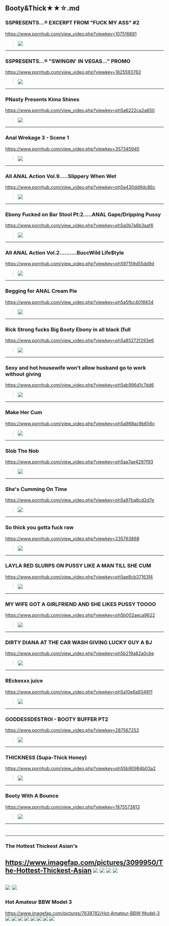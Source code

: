 ## Booty&Thick★★☆.md
### SSPRESENTS...® EXCERPT FROM "FUCK MY ASS" #2
https://www.pornhub.com/view_video.php?viewkey=107516891
>![](https://di.phncdn.com/videos/201307/21/15112532/original/(m=ecuKGgaaaa)(mh=dnV63L9YQ4ABG0IG)10.jpg)
---
### SSPRESENTS...® "SWINGIN' IN VEGAS..." PROMO
https://www.pornhub.com/view_video.php?viewkey=1825593762
>![](https://di.phncdn.com/videos/201312/23/21220861/original/(m=ecuKGgaaaa)(mh=yKcaWN0FA_G4D-Sn)3.jpg)
---
### PNasty Presents Kima Shines
https://www.pornhub.com/view_video.php?viewkey=ph5a6222ca2a650
>![](https://di.phncdn.com/videos/201801/19/150879052/original/(m=ecuKGgaaaa)(mh=hTFx5UK4k9LDYqty)1.jpg)
---
### Anal Wrekage 3 - Scene 1
https://www.pornhub.com/view_video.php?viewkey=357345945
>![](https://di.phncdn.com/videos/201309/18/17552171/original/(m=ecuKGgaaaa)(mh=IOaIiZuodMU0hpeU)15.jpg)
---
### All ANAL Action Vol.9.....Slippery When Wet
https://www.pornhub.com/view_video.php?viewkey=ph5a430dd9dc86c
>![](https://ci.phncdn.com/videos/201712/27/147230042/original/(m=ecuKGgaaaa)(mh=yzaGHDxw1o0D7nbz)15.jpg)
---
### Ebony Fucked on Bar Stool Pt:2.....ANAL Gape/Dripping Pussy
https://www.pornhub.com/view_video.php?viewkey=ph5a0b7a6b3aaf6
>![](https://ci.phncdn.com/videos/201711/14/141150002/thumbs_17/(m=ecuKGgaaaa)(mh=QwfCl87oYWdLSPER)10.jpg)
---
### All ANAL Action Vol.2..........BuccWild Life$tyle
https://www.pornhub.com/view_video.php?viewkey=ph597159d55dd9d
>![](https://ci.phncdn.com/videos/201707/21/125255481/thumbs_15/(m=ecuKGgaaaa)(mh=0dwJCV3jFSJ8UqBi)1.jpg)
---
### Begging for ANAL Cream Pie
https://www.pornhub.com/view_video.php?viewkey=ph5a5fbc4018834
>![](https://ci.phncdn.com/videos/201801/17/150610852/thumbs_20/(m=ecuKGgaaaa)(mh=Khn39F0KB2SKkfVK)12.jpg)
---
### Rick Strong fucks Big Booty Ebony in all black (full
https://www.pornhub.com/view_video.php?viewkey=ph5a85272f293e6
>![](https://ci.phncdn.com/videos/201802/15/154718722/original/(m=ecuKGgaaaa)(mh=ClH2c0BR7xAeI7cS)2.jpg)
---
### Sexy and hot housewife won't allow husband go to work without giving 
https://www.pornhub.com/view_video.php?viewkey=ph5ab996d1c7dd6
>![](https://ci.phncdn.com/videos/201803/27/159718052/original/(m=ecuKGgaaaa)(mh=oE8AfGYeJ2_uH0_Y)12.jpg)
---
### Make Her Cum
https://www.pornhub.com/view_video.php?viewkey=ph5a988ac9b656c
>![](https://ci.phncdn.com/videos/201803/01/156510662/original/(m=ecuKGgaaaa)(mh=WQcums5upXJZ3o6Y)1.jpg)
---
### Slob The Nob
https://www.pornhub.com/view_video.php?viewkey=ph5aa7ae4297f93
>![](https://ci.phncdn.com/videos/201803/13/157973072/original/(m=ecuKGgaaaa)(mh=bHqhNzP_ySm7-i81)9.jpg)
---
### She's Cumming On Time
https://www.pornhub.com/view_video.php?viewkey=ph5a97ba8cd2d7e
>![](https://ci.phncdn.com/videos/201803/01/156439242/original/(m=ecuKGgaaaa)(mh=CY4mLQvGswg-eCPF)15.jpg)
---
### So thick you gotta fuck raw
https://www.pornhub.com/view_video.php?viewkey=235763868
>![](https://ci.phncdn.com/videos/201504/05/47173912/original/(m=ecuKGgaaaa)(mh=hpp22fLtLYBm1t6H)14.jpg)
---
### LAYLA RED SLURPS ON PUSSY LIKE A MAN TILL SHE CUM
https://www.pornhub.com/view_video.php?viewkey=ph5ae8cb37163f4
>![](https://di.phncdn.com/videos/201805/01/164353861/original/(m=ecuKGgaaaa)(mh=3YIs259BOYT5E9ru)1.jpg)
---
### MY WIFE GOT A GIRLFRIEND AND SHE LIKES PUSSY TOOOO
https://www.pornhub.com/view_video.php?viewkey=ph5b002aeca9622
>![](https://di.phncdn.com/videos/201805/19/166826322/original/(m=ecuKGgaaaa)(mh=buHzKF3ERaa3MijB)1.jpg)
---
### DIRTY DIANA AT THE CAR WASH GIVING LUCKY GUY A BJ
https://www.pornhub.com/view_video.php?viewkey=ph5b219a82a0cbe
>![](https://ci.phncdn.com/videos/201806/14/170316981/original/(m=ecuKGgaaayrGbid)(mh=SqZb0aQSX7WNpNWq)5.jpg)
---
### REckexxx juice
https://www.pornhub.com/view_video.php?viewkey=ph5a10e6a934811
>![](https://ci.phncdn.com/videos/201711/19/141711292/original/(m=ecuKGgaaaa)(mh=XMIzWr1IISmGrKWk)12.jpg)
---
### GODDESSDESTROI - BOOTY BUFFER PT2
https://www.pornhub.com/view_video.php?viewkey=287567253
>![](https://di.phncdn.com/videos/201506/05/50038842/original/(m=ecuKGgaaaa)(mh=d7lDUq4BBPEyqkY5)10.jpg)
---
### THICKNESS (Supa-Thick Honey)
https://www.pornhub.com/view_video.php?viewkey=ph55b90984b03a2
>![](https://di.phncdn.com/videos/201507/29/53997781/original/(m=ecuKGgaaaa)(mh=9g-KL-TGTDtF-det)1.jpg)
---
### Booty With A Bounce
https://www.pornhub.com/view_video.php?viewkey=1875573813
>![](https://di.phncdn.com/videos/201505/27/49584131/original/(m=ecuKGgaaaa)(mh=zEpV8H6aN4RIzR2Z)9.jpg)
---
### 

>![]()
---
### The Hottest Thickest Asian's
https://www.imagefap.com/pictures/3099950/The-Hottest-Thickest-Asian
![](https://x.imagefapusercontent.com/u/ram4449ers/3099950/1265671490/4.jpg)
![](https://x.imagefapusercontent.com/u/ram4449ers/3099950/1337990520/1.jpg)
![](https://x.imagefapusercontent.com/u/ram4449ers/3099950/567148386/6.jpg)
![](https://x.imagefapusercontent.com/u/ram4449ers/3099950/72821739/11.jpg)
---
![](https://x.imagefapusercontent.com/u/bellend%20bob/7638144/433903919/675_1000.jpg)
![](https://x.imagefapusercontent.com/u/bellend%20bob/7638144/1093724323/925_1000.jpg)
---
### Hot Amateur BBW Model 3
https://www.imagefap.com/pictures/7638782/Hot-Amateur-BBW-Model-3
![](https://x.imagefapusercontent.com/u/MacDuff_2000/7638782/1532594014/bep331x018_41068640410_o.jpg)
![](https://x.imagefapusercontent.com/u/MacDuff_2000/7638782/717023507/bep331x021_28009920827_o.jpg)
![](https://x.imagefapusercontent.com/u/MacDuff_2000/7638782/1810157843/bep331x027_28009919237_o.jpg)
![](https://x.imagefapusercontent.com/u/MacDuff_2000/7638782/730443941/bep332x038_41068635770_o.jpg)
![](https://x.imagefapusercontent.com/u/MacDuff_2000/7638782/4303033/bep337x010_28009912487_o.jpg)
![](https://x.imagefapusercontent.com/u/MacDuff_2000/7638782/1184317354/bep341x024_42160562644_o.jpg)
![](https://x.imagefapusercontent.com/u/MacDuff_2000/7638782/34687315/bep341x058_42160561554_o.jpg)
![](https://x.imagefapusercontent.com/u/MacDuff_2000/7638782/1130638286/bep329x073_28009923387_o.jpg)
